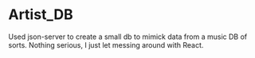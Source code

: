 # Artist_DB

Used json-server to create a small db to mimick data from a music DB of sorts. Nothing serious, I just let messing around with React.

